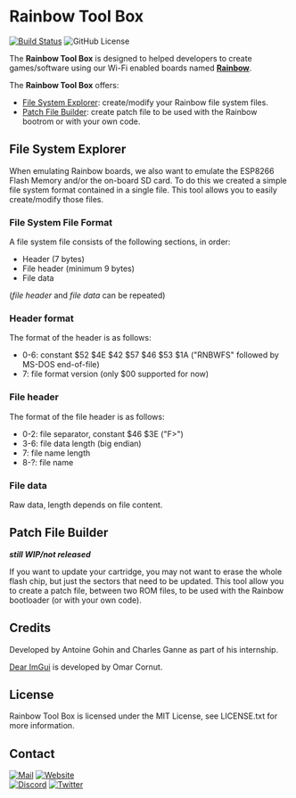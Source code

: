 # Rainbow Tool Box

[![Build Status](https://github.com/BrokeStudio/RainbowToolBox/workflows/build/badge.svg)](https://github.com/BrokeStudio/RainbowToolBox/actions?workflow=build)
![GitHub License](https://badgen.net/github/license/BrokeStudio/RainbowToolBox)

The **Rainbow Tool Box** is designed to helped developers to create games/software using our Wi-Fi enabled boards named [**Rainbow**](https://github.com/BrokeStudio/rainbow-lib).

The **Rainbow Tool Box** offers:

- [File System Explorer](#file-system-explorer): create/modify your Rainbow file system files.
- [Patch File Builder](#patch-file-builder): create patch file to be used with the Rainbow bootrom or with your own code.

## File System Explorer

When emulating Rainbow boards, we also want to emulate the ESP8266 Flash Memory and/or the on-board SD card. To do this we created a simple file system format contained in a single file. This tool allows you to easily create/modify those files.

### File System File Format

A file system file consists of the following sections, in order:

- Header (7 bytes)
- File header (minimum 9 bytes)
- File data

(_file header_ and _file data_ can be repeated)

### Header format

The format of the header is as follows:

- 0-6: constant $52 $4E $42 $57 $46 $53 $1A ("RNBWFS" followed by MS-DOS end-of-file)
- 7: file format version (only $00 supported for now)

### File header

The format of the file header is as follows:

- 0-2: file separator, constant $46 $3E ("F>")
- 3-6: file data length (big endian)
- 7: file name length
- 8-?: file name

### File data

Raw data, length depends on file content.

## Patch File Builder

**_still WIP/not released_**

If you want to update your cartridge, you may not want to erase the whole flash chip, but just the sectors that need to be updated. This tool allow you to create a patch file, between two ROM files, to be used with the Rainbow bootloader (or with your own code).

## Credits

Developed by Antoine Gohin and Charles Ganne as part of his internship.

[Dear ImGui](https://github.com/ocornut/imgui) is developed by Omar Cornut.

## License

Rainbow Tool Box is licensed under the MIT License, see LICENSE.txt for more information.

## Contact

[![Mail](https://badgen.net/static/Email/contact@brokestudio.fr/black?icon=https%3A%2F%2Fbrokestudio.fr%2Fbs.svg)](mailto:contact@brokestudio.fr)
[![Website](https://badgen.net/static/Website/https:%2F%2Fbrokestudio.fr/F0B92D?icon=https%3A%2F%2Fbrokestudio.fr%2Fbs.svg)](https://brokestudio.fr)  
[![Discord](https://badgen.net/discord/members/FffVMAuhTX?label=Discord&icon=discord)](https://www.github.gg/FffVMAuhTX)
[![Twitter](https://badgen.net/static/twitter/@Broke_Studio?icon=twitter)](https://twitter.com/Broke_Studio)

